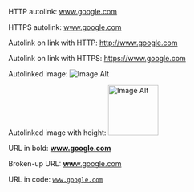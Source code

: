 HTTP autolink: www.google.com

HTTPS autolink: www.google.com

Autolink on link with HTTP: http://www.google.com

Autolink on link with HTTPS: https://www.google.com

Autolinked image: ![Image Alt](https://image.src)

Autolinked image with height: <img height="100" alt="Image Alt" src="https://image.src" />

URL in bold: **www.google.com**

Broken-up URL: [**ww**w.google.com](http://www.google.com)

URL in code: [`www.google.com`](http://www.google.com)